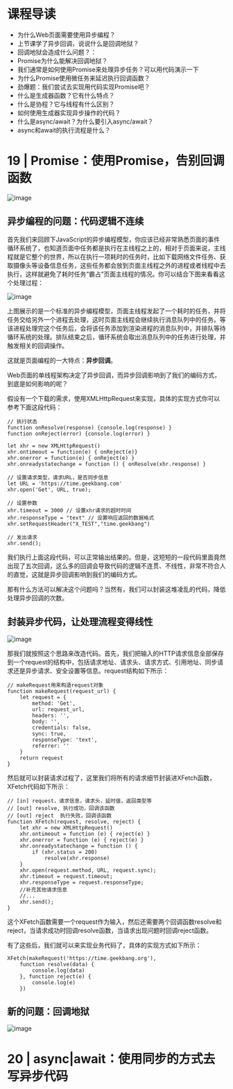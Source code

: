 # 课程导读
- 为什么Web页面需要使用异步编程？
- 上节课学了异步回调，说说什么是回调地狱？
- 回调地狱会造成什么问题？：
- Promise为什么能解决回调地狱？
- 我们通常是如何使用Promise来处理异步任务？可以用代码演示一下
- 为什么Promise使用微任务来延迟执行回调函数？
- 劲爆题：我们尝试去实现用代码实现Promise吧？
- 什么是生成器函数？它有什么特点？
- 什么是协程？它与线程有什么区别？
- 如何使用生成器实现异步操作的代码？
- 什么是async/await？为什么要引入async/await？
- async和await的执行流程是什么？

# 19 | Promise：使用Promise，告别回调函数
![image](https://github.com/user-attachments/assets/490200f1-ad6e-4177-ace6-fd418afebc58)

## 异步编程的问题：代码逻辑不连续
首先我们来回顾下JavaScript的异步编程模型，你应该已经非常熟悉页面的事件循环系统了，也知道页面中任务都是执行在主线程之上的，相对于页面来说，主线程就是它整个的世界，所以在执行一项耗时的任务时，比如下载网络文件任务、获取摄像头等设备信息任务，这些任务都会放到页面主线程之外的进程或者线程中去执行，这样就避免了耗时任务“霸占”页面主线程的情况。你可以结合下图来看看这个处理过程：

![image](https://github.com/user-attachments/assets/d947e574-2741-4e1e-ba36-d7f83a9d6b91)

上图展示的是一个标准的异步编程模型，页面主线程发起了一个耗时的任务，并将任务交给另外一个进程去处理，这时页面主线程会继续执行消息队列中的任务。等该进程处理完这个任务后，会将该任务添加到渲染进程的消息队列中，并排队等待循环系统的处理。排队结束之后，循环系统会取出消息队列中的任务进行处理，并触发相关的回调操作。

这就是页面编程的一大特点：**异步回调**。

Web页面的单线程架构决定了异步回调，而异步回调影响到了我们的编码方式，到底是如何影响的呢？

假设有一个下载的需求，使用XMLHttpRequest来实现，具体的实现方式你可以参考下面这段代码：
```
// 执行状态
function onResolve(response) {console.log(response) }
function onReject(error) {console.log(error) }

let xhr = new XMLHttpRequest()
xhr.ontimeout = function(e) { onReject(e)}
xhr.onerror = function(e) { onReject(e) }
xhr.onreadystatechange = function () { onResolve(xhr.response) }

// 设置请求类型，请求URL，是否同步信息
let URL = 'https://time.geekbang.com'
xhr.open('Get', URL, true);

// 设置参数
xhr.timeout = 3000 // 设置xhr请求的超时时间
xhr.responseType = "text" // 设置响应返回的数据格式
xhr.setRequestHeader("X_TEST","time.geekbang")

// 发出请求
xhr.send();
```

我们执行上面这段代码，可以正常输出结果的。但是，这短短的一段代码里面竟然出现了五次回调，这么多的回调会导致代码的逻辑不连贯、不线性，非常不符合人的直觉，这就是异步回调影响到我们的编码方式。

那有什么方法可以解决这个问题吗？当然有，我们可以封装这堆凌乱的代码，降低处理异步回调的次数。

## 封装异步代码，让处理流程变得线性
![image](https://github.com/user-attachments/assets/55db523e-bbb6-4fee-be4a-60bf126f6748)

那我们就按照这个思路来改造代码。首先，我们把输入的HTTP请求信息全部保存到一个request的结构中，包括请求地址、请求头、请求方式、引用地址、同步请求还是异步请求、安全设置等信息。request结构如下所示：
```
// makeRequest用来构造request对象
function makeRequest(request_url) {
    let request = {
        method: 'Get',
        url: request_url,
        headers: '',
        body: '',
        credentials: false,
        sync: true,
        responseType: 'text',
        referrer: ''
    }
    return request
}
```

然后就可以封装请求过程了，这里我们将所有的请求细节封装进XFetch函数，XFetch代码如下所示：
```
// [in] request，请求信息，请求头，延时值，返回类型等
// [out] resolve, 执行成功，回调该函数
// [out] reject  执行失败，回调该函数
function XFetch(request, resolve, reject) {
    let xhr = new XMLHttpRequest()
    xhr.ontimeout = function (e) { reject(e) }
    xhr.onerror = function (e) { reject(e) }
    xhr.onreadystatechange = function () {
        if (xhr.status = 200)
            resolve(xhr.response)
    }
    xhr.open(request.method, URL, request.sync);
    xhr.timeout = request.timeout;
    xhr.responseType = request.responseType;
    //补充其他请求信息
    //...
    xhr.send();
}
```

这个XFetch函数需要一个request作为输入，然后还需要两个回调函数resolve和reject，当请求成功时回调resolve函数，当请求出现问题时回调reject函数。

有了这些后，我们就可以来实现业务代码了，具体的实现方式如下所示：
```
XFetch(makeRequest('https://time.geekbang.org'),
    function resolve(data) {
        console.log(data)
    }, function reject(e) {
        console.log(e)
    })
```

## 新的问题：回调地狱
![image](https://github.com/user-attachments/assets/2afe0ed9-defe-4408-82e8-bb663c81a2a4)

# 20 | async|await：使用同步的方式去写异步代码
